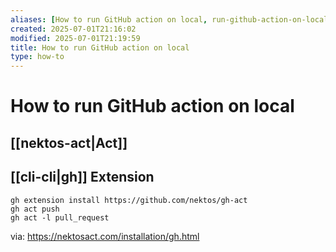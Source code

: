 ```yaml
---
aliases: [How to run GitHub action on local, run-github-action-on-local, Run-github-action-on-local]
created: 2025-07-01T21:16:02
modified: 2025-07-01T21:19:59
title: How to run GitHub action on local
type: how-to
---
```


# How to run GitHub action on local

## [[nektos-act|Act]]

## [[cli-cli|gh]] Extension

```shell
gh extension install https://github.com/nektos/gh-act
gh act push
gh act -l pull_request
```

via: https://nektosact.com/installation/gh.html
